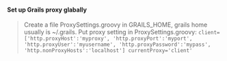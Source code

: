 #### Set up Grails proxy glabally
> Create a file ProxySettings.groovy in GRAILS_HOME, grails home usually is ~/.grails.
> Put proxy setting in ProxySettings.groovy:
`client=['http.proxyHost':'myproxy', 'http.proxyPort':'myport', 'http.proxyUser':'myusername', 'http.proxyPassword':'mypass', 'http.nonProxyHosts':'localhost']
currentProxy='client'`

